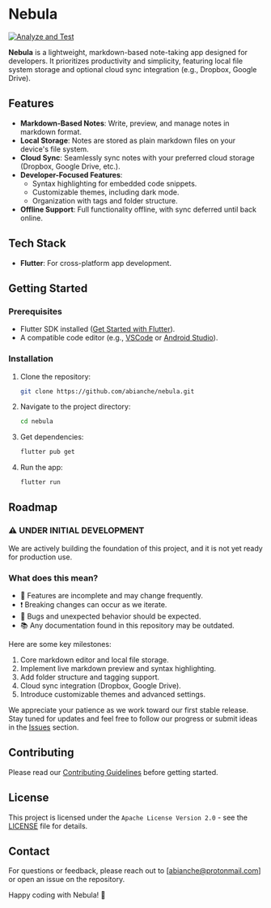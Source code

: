 # Nebula

[![Analyze and Test](https://github.com/abianche/nebula/actions/workflows/analyze_and_test.yml/badge.svg)](https://github.com/abianche/nebula/actions/workflows/analyze_and_test.yml)

**Nebula** is a lightweight, markdown-based note-taking app designed for developers. It prioritizes productivity and simplicity, featuring local file system storage and optional cloud sync integration (e.g., Dropbox, Google Drive).

## Features

- **Markdown-Based Notes**: Write, preview, and manage notes in markdown format.
- **Local Storage**: Notes are stored as plain markdown files on your device's file system.
- **Cloud Sync**: Seamlessly sync notes with your preferred cloud storage (Dropbox, Google Drive, etc.).
- **Developer-Focused Features**:
  - Syntax highlighting for embedded code snippets.
  - Customizable themes, including dark mode.
  - Organization with tags and folder structure.
- **Offline Support**: Full functionality offline, with sync deferred until back online.

## Tech Stack

- **Flutter**: For cross-platform app development.

## Getting Started

### Prerequisites

- Flutter SDK installed ([Get Started with Flutter](https://flutter.dev/docs/get-started)).
- A compatible code editor (e.g., [VSCode](https://code.visualstudio.com/) or [Android Studio](https://developer.android.com/studio)).

### Installation

1. Clone the repository:
   ```bash
   git clone https://github.com/abianche/nebula.git
   ```
2. Navigate to the project directory:
   ```bash
   cd nebula
   ```
3. Get dependencies:
   ```bash
   flutter pub get
   ```
4. Run the app:
   ```bash
   flutter run
   ```

## Roadmap

### ⚠️ **UNDER INITIAL DEVELOPMENT**

We are actively building the foundation of this project, and it is not yet ready for production use.  

### What does this mean?
- 🔧 Features are incomplete and may change frequently.
- ❗ Breaking changes can occur as we iterate.
- 🐛 Bugs and unexpected behavior should be expected.
- 📚 Any documentation found in this repository may be outdated.

Here are some key milestones:

1. Core markdown editor and local file storage.
2. Implement live markdown preview and syntax highlighting.
3. Add folder structure and tagging support.
4. Cloud sync integration (Dropbox, Google Drive).
5. Introduce customizable themes and advanced settings.

We appreciate your patience as we work toward our first stable release.  
Stay tuned for updates and feel free to follow our progress or submit ideas in the [Issues](https://github.com/abianche/nebula/issues) section.

## Contributing

Please read our [Contributing Guidelines](CONTRIBUTING.md) before getting started.

## License

This project is licensed under the `Apache License Version 2.0` - see the [LICENSE](LICENSE) file for details.

## Contact

For questions or feedback, please reach out to [abianche@protonmail.com] or open an issue on the repository.

Happy coding with Nebula! 🌌

